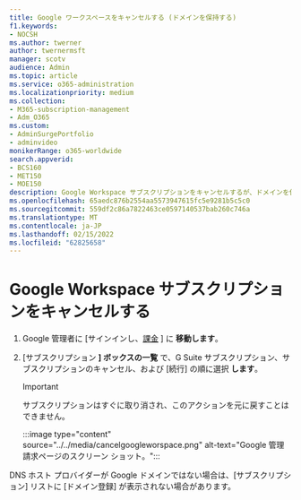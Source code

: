 ```yaml
---
title: Google ワークスペースをキャンセルする (ドメインを保持する)
f1.keywords:
- NOCSH
ms.author: twerner
author: twernermsft
manager: scotv
audience: Admin
ms.topic: article
ms.service: o365-administration
ms.localizationpriority: medium
ms.collection:
- M365-subscription-management
- Adm_O365
ms.custom:
- AdminSurgePortfolio
- adminvideo
monikerRange: o365-worldwide
search.appverid:
- BCS160
- MET150
- MOE150
description: Google Workspace サブスクリプションをキャンセルするが、ドメインを保持する方法について説明します。
ms.openlocfilehash: 65aedc876b2554aa5573947615fc5e9281b5c5c0
ms.sourcegitcommit: 559df2c86a7822463ce0597140537bab260c746a
ms.translationtype: MT
ms.contentlocale: ja-JP
ms.lasthandoff: 02/15/2022
ms.locfileid: "62825658"
---
```

# <a name="cancel-google-workspace-subscription"></a>Google Workspace サブスクリプションをキャンセルする

1. Google 管理者に [サインインし、[課金](https://admin.google.com/) ] に **移動します**。
1. [サブスクリプション **] ボックスの一覧** で、G Suite サブスクリプション、サブスクリプションのキャンセル、および [続行] の順に選択 **します**。

    > [!IMPORTANT]
    > サブスクリプションはすぐに取り消され、このアクションを元に戻すことはできません。

    :::image type="content" source="../../media/cancelgoogleworspace.png" alt-text="Google 管理請求ページのスクリーン ショット。":::

DNS ホスト プロバイダーが Google ドメインではない場合は、[サブスクリプション] リストに [ドメイン登録] が表示されない場合があります。